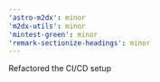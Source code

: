 ```yaml
---
'astro-m2dx': minor
'm2dx-utils': minor
'mintest-green': minor
'remark-sectionize-headings': minor
---
```


Refactored the CI/CD setup
